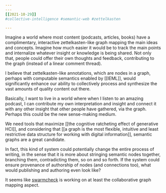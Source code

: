 ```yaml
---
---
[[2021-10-29]]
#collective-intelligence #semantic-web #zettelkasten 

---
```

Imagine a world where most content (podcasts, articles, books) have a complimentary, interactive zettelkasten-like graph mapping the main ideas and concepts. Imagine how much easier it would be to track the main points and internalize whatever insight or knowledge is being shared. Not only that, people could offer their own thoughts and feedback, contributing to the graph (instead of a linear comment thread).

I believe that zettelkasten-like annotations, which are nodes in a graph, perhaps with computable semantics enabled by [[IEML]], would significantly enhance our ability to collectively process and synthesize the vast amounts of quality content out there. 

Basically, I want to live in a world where when I listen to an amazing podcast, I can contribute my own interpretation and insight and connect it with any other insight that other people have gathered, via the graph. Perhaps this could be the new sense-making medium.

We need tools that maximize [[the cognitive ratcheting effect of generative HCI]], and considering that [[a graph is the most flexible, intuitive and least restrictive data structure for working with digital information]], semantic graphs are a great candidate.

In fact, this kind of system could potentially change the entire process of writing, in the sense that it is more about stringing semantic nodes together, branching them, contradicting them, so on and so forth. If the system could ensure provenance of authorship of nodes (and connections too), what would publishing and authoring even look like?

It seems like [swarmcheck](https://www.swarmcheck.ai/) is working on at least the collaborative graph mapping aspect.

